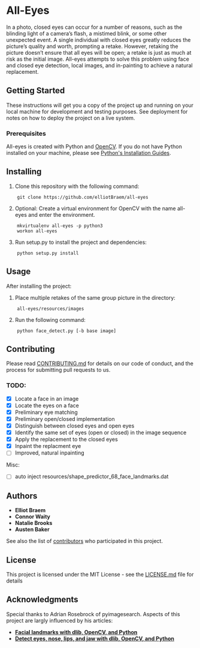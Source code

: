 # All-Eyes

  In a photo, closed eyes can occur for a number of reasons, such as the blinding light of a camera’s flash, a mistimed blink, or some other unexpected event. A single individual with closed eyes greatly reduces the picture’s quality and worth, prompting a retake. However, retaking the picture doesn’t ensure that all eyes will be open; a retake is just as much at risk as the initial image. All-eyes attempts to solve this problem using face and closed eye detection, local images, and in-painting to achieve a natural replacement.

## Getting Started

These instructions will get you a copy of the project up and running on your local machine for development and testing purposes. See deployment for notes on how to deploy the project on a live system.

### Prerequisites

All-eyes is created with Python and [OpenCV](https://opencv-python-tutroals.readthedocs.io/en/latest/py_tutorials/py_setup/py_table_of_contents_setup/py_table_of_contents_setup.html#py-table-of-content-setup).
If you do not have Python installed on your machine, please see [Python's Installation Guides](https://docs.python-guide.org/starting/installation/).
	

## Installing

1. Clone this repository with the following command:
```
	git clone https://github.com/elliotBraem/all-eyes
```
	
2. Optional: Create a virtual environment for OpenCV with the name all-eyes and enter the environment.
```
	mkvirtualenv all-eyes -p python3
	workon all-eyes
```

3. Run setup.py to install the project and dependencies:
```
	python setup.py install
```

## Usage

After installing the project:

1. Place multiple retakes of the same group picture in the directory:
```
	all-eyes/resources/images
```

2. Run the following command:
```
	python face_detect.py [-b base image]
```

## Contributing
Please read [CONTRIBUTING.md](CONTRIBUTING.md) for details on our code of conduct, and the process for submitting pull requests to us.

### TODO:

- [X] Locate a face in an image
- [X] Locate the eyes on a face
- [X] Preliminary eye matching
- [X] Preliminary open/closed implementation
- [X] Distinguish between closed eyes and open eyes
- [X] Identify the same set of eyes (open or closed) in the image sequence
- [X] Apply the replacement to the closed eyes
- [X] Inpaint the replacment eye
- [ ] Improved, natural inpainting

Misc:
- [ ] auto inject resources/shape_predictor_68_face_landmarks.dat
## Authors

* **Elliot Braem**
* **Connor Waity**
* **Natalie Brooks**
* **Austen Baker**

See also the list of [contributors](https://github.com/elliotBraem/all-eyes/contributors) who participated in this project.

## License

This project is licensed under the MIT License - see the [LICENSE.md](LICENSE.md) file for details

## Acknowledgments

Special thanks to Adrian Rosebrock of pyimagesearch. Aspects of this project are largly influenced by his articles:
* **[Facial landmarks with dlib, OpenCV, and Python](https://www.pyimagesearch.com/2017/04/03/facial-landmarks-dlib-opencv-python/)**
* **[Detect eyes, nose, lips, and jaw with dlib, OpenCV, and Python](https://www.pyimagesearch.com/2017/04/10/detect-eyes-nose-lips-jaw-dlib-opencv-python/)**
